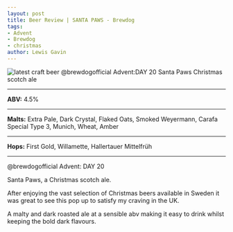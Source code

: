 ```yaml
---
layout: post
title: Beer Review | SANTA PAWS - Brewdog
tags:
- Advent
- Brewdog
- christmas
author: Lewis Gavin
---
```


![latest craft beer @brewdogofficial Advent:DAY 20 Santa Paws Christmas scotch ale](https://scontent-lht6-1.cdninstagram.com/vp/c59311dc10cd0b68d0e74765d1b44244/5CFE6DEB/t51.2885-15/sh0.08/e35/p750x750/47465983_2043308022411726_5153497558615574770_n.jpg?_nc_ht=scontent-lht6-1.cdninstagram.com&ig_cache_key=MTk0NTkyOTMzOTMyNTQwMzY0Nw%3D%3D.2)

***
**ABV:** 4.5%

***
**Malts:** Extra Pale, Dark Crystal, Flaked Oats, Smoked Weyermann, Carafa Special Type 3, Munich, Wheat, Amber 

***
**Hops:** First Gold, Willamette, Hallertauer Mittelfrüh

***

@brewdogofficial Advent: DAY 20

Santa Paws, a Christmas scotch ale.

After enjoying the vast selection of Christmas beers available in Sweden it was great to see this pop up to satisfy my craving in the UK.

A malty and dark roasted ale at a sensible abv making it easy to drink whilst keeping the bold dark flavours.


